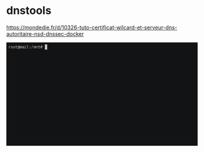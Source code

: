 # dnstools


https://mondedie.fr/d/10326-tuto-certificat-wilcard-et-serveur-dns-autoritaire-nsd-dnssec-docker


![grab-landing-page](https://github.com/laster13/dnstools/blob/master/corinne.gif)




